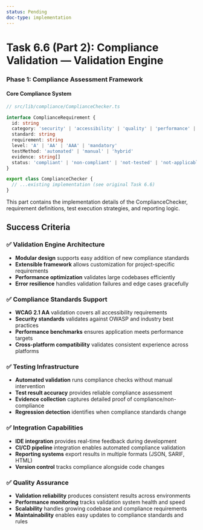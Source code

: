 ```yaml
---
status: Pending
doc-type: implementation
---
```


# Task 6.6 (Part 2): Compliance Validation — Validation Engine

### Phase 1: Compliance Assessment Framework

#### Core Compliance System
```typescript
// src/lib/compliance/ComplianceChecker.ts

interface ComplianceRequirement {
  id: string
  category: 'security' | 'accessibility' | 'quality' | 'performance' | 'cross-platform'
  standard: string
  requirement: string
  level: 'A' | 'AA' | 'AAA' | 'mandatory'
  testMethod: 'automated' | 'manual' | 'hybrid'
  evidence: string[]
  status: 'compliant' | 'non-compliant' | 'not-tested' | 'not-applicable'
}

export class ComplianceChecker {
  // ...existing implementation (see original Task 6.6)
}
```

This part contains the implementation details of the ComplianceChecker, requirement definitions, test execution strategies, and reporting logic.

## Success Criteria

### ✅ **Validation Engine Architecture**
- **Modular design** supports easy addition of new compliance standards
- **Extensible framework** allows customization for project-specific requirements
- **Performance optimization** validates large codebases efficiently
- **Error resilience** handles validation failures and edge cases gracefully

### ✅ **Compliance Standards Support**
- **WCAG 2.1 AA** validation covers all accessibility requirements
- **Security standards** validates against OWASP and industry best practices
- **Performance benchmarks** ensures application meets performance targets
- **Cross-platform compatibility** validates consistent experience across platforms

### ✅ **Testing Infrastructure**
- **Automated validation** runs compliance checks without manual intervention
- **Test result accuracy** provides reliable compliance assessment
- **Evidence collection** captures detailed proof of compliance/non-compliance
- **Regression detection** identifies when compliance standards change

### ✅ **Integration Capabilities**
- **IDE integration** provides real-time feedback during development
- **CI/CD pipeline** integration enables automated compliance validation
- **Reporting systems** export results in multiple formats (JSON, SARIF, HTML)
- **Version control** tracks compliance alongside code changes

### ✅ **Quality Assurance**
- **Validation reliability** produces consistent results across environments
- **Performance monitoring** tracks validation system health and speed
- **Scalability** handles growing codebase and compliance requirements
- **Maintainability** enables easy updates to compliance standards and rules
